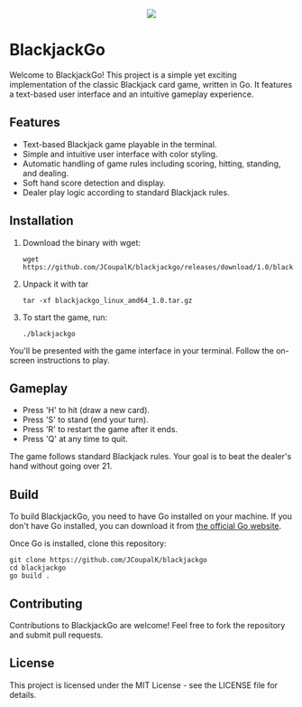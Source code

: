 
<p align="center">
 <img src="https://github.com/JCoupalK/BlackjackGo/assets/108779415/789a025c-89ec-41f6-a7fb-23dc21eb544a"
</p>

# BlackjackGo

Welcome to BlackjackGo! This project is a simple yet exciting implementation of the classic Blackjack card game, written in Go. It features a text-based user interface and an intuitive gameplay experience.

## Features

- Text-based Blackjack game playable in the terminal.
- Simple and intuitive user interface with color styling.
- Automatic handling of game rules including scoring, hitting, standing, and dealing.
- Soft hand score detection and display.
- Dealer play logic according to standard Blackjack rules.

## Installation

1. Download the binary with wget:

    ```shell
    wget https://github.com/JCoupalK/blackjackgo/releases/download/1.0/blackjackgo_linux_amd64_1.0.tar.gz
    ```

2. Unpack it with tar

    ```shell
    tar -xf blackjackgo_linux_amd64_1.0.tar.gz
    ```

3. To start the game, run:

    ```shell
    ./blackjackgo
    ```

You'll be presented with the game interface in your terminal. Follow the on-screen instructions to play.

## Gameplay

- Press 'H' to hit (draw a new card).
- Press 'S' to stand (end your turn).
- Press 'R' to restart the game after it ends.
- Press 'Q' at any time to quit.

The game follows standard Blackjack rules. Your goal is to beat the dealer's hand without going over 21.

## Build

To build  BlackjackGo, you need to have Go installed on your machine. If you don't have Go installed, you can download it from [the official Go website](https://golang.org/dl/).

Once Go is installed, clone this repository:

```shell
git clone https://github.com/JCoupalK/blackjackgo
cd blackjackgo
go build .
```

## Contributing

Contributions to BlackjackGo are welcome! Feel free to fork the repository and submit pull requests.

## License

This project is licensed under the MIT License - see the LICENSE file for details.

